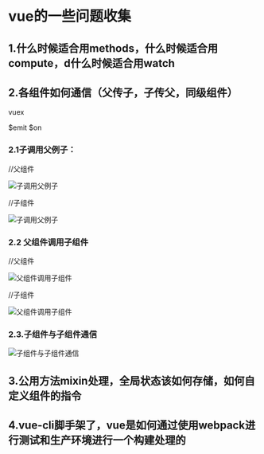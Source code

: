# vue的一些问题收集

## 1.什么时候适合用methods，什么时候适合用compute，d什么时候适合用watch

## 2.各组件如何通信（父传子，子传父，同级组件）
vuex

$emit $on

### 2.1子调用父例子：

//父组件

![子调用父例子](https://github.com/huanglp47/thinkingInFontEnd/img/vue-father-component-1.png)

//子组件

![子调用父例子](https://github.com/huanglp47/thinkingInFontEnd/img/vue-child-component-1.png)

### 2.2 父组件调用子组件
//父组件

![父组件调用子组件](https://github.com/huanglp47/thinkingInFontEnd/img/vue-father-component-2.png)

//子组件

![父组件调用子组件](https://github.com/huanglp47/thinkingInFontEnd/img/vue-child-component-2.png)

### 2.3.子组件与子组件通信

![子组件与子组件通信](https://github.com/huanglp47/thinkingInFontEnd/img/vue-child-child-component.png)



## 3.公用方法mixin处理，全局状态该如何存储，如何自定义组件的指令

## 4.vue-cli脚手架了，vue是如何通过使用webpack进行测试和生产环境进行一个构建处理的
